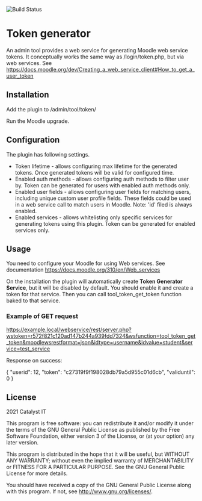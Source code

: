 ![Build Status](https://github.com/catalyst/moodle-tool_token/actions/workflows/ci.yml/badge.svg?branch=master)

# Token generator #

An admin tool provides a web service for generating Moodle web service tokens. It conceptually works the same way as /login/token.php, but via web services. See https://docs.moodle.org/dev/Creating_a_web_service_client#How_to_get_a_user_token

## Installation ##

Add the plugin to /admin/tool/token/

Run the Moodle upgrade.

## Configuration ##

The plugin has following settings.

* Token lifetime - allows configuring max lifetime for the generated tokens. Once generated tokens will be valid for configured time.
* Enabled auth methods - allows configuring auth methods to filter user by. Token can be generated for users with enabled auth methods only.
* Enabled user fields - allows configuring user fields for matching users, including unique custom user profile fields. These fields could be used in a web service call to match users in Moodle. Note: 'id' filed is always enabled.
* Enabled services - allows whitelisting only specific services for generating tokens using this plugin. Token can be generated for enabled services only.

## Usage ##

You need to configure your Moodle for using Web services. See documentation https://docs.moodle.org/310/en/Web_services

On the installation the plugin will automatically create **Token
Generator Service**, but it will be disabled by default. You should enable it and create a token for that service. Then you can call tool_token_get_token function baked to that service.

###  Example of GET request ###
https://example.local/webservice/rest/server.php?wstoken=r572f821c120ad147b244a939fdd7324&wsfunction=tool_token_get_token&moodlewsrestformat=json&idtype=username&idvalue=student&service=test_service

Response on success:

{ "userid": 12, "token": "c27319f9f198028db79a5d955c01d6cb", "validuntil": 0 }

## License ##

2021 Catalyst IT

This program is free software: you can redistribute it and/or modify it under
the terms of the GNU General Public License as published by the Free Software
Foundation, either version 3 of the License, or (at your option) any later
version.

This program is distributed in the hope that it will be useful, but WITHOUT ANY
WARRANTY; without even the implied warranty of MERCHANTABILITY or FITNESS FOR A
PARTICULAR PURPOSE.  See the GNU General Public License for more details.

You should have received a copy of the GNU General Public License along with
this program.  If not, see <http://www.gnu.org/licenses/>.
